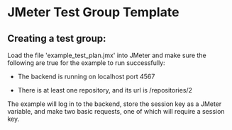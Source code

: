 # JMeter Test Group Template 

## Creating a test group:

  Load the file 'example_test_plan.jmx' into JMeter and make sure the following are true for the example to run successfully:

  * The backend is running on localhost port 4567

  * There is at least one repository, and its url is /repositories/2

The example will log in to the backend, store the session key as a JMeter variable, and make two basic requests, one of which will require a session key.
